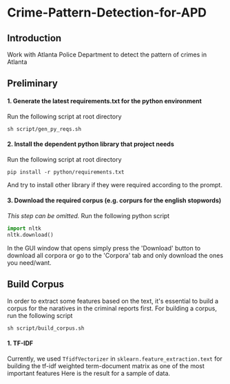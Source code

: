 Crime-Pattern-Detection-for-APD
===

Introduction
---
Work with Atlanta Police Department to detect the pattern of crimes in Atlanta

Preliminary
---

#### 1. Generate the latest requirements.txt for the python environment
Run the following script at root directory
```shell
sh script/gen_py_reqs.sh
```

#### 2. Install the dependent python library that project needs
Run the following script at root directory
```shell
pip install -r python/requirements.txt
```
And try to install other library if they were required according to the prompt.

#### 3. Download the required corpus (e.g. corpurs for the english stopwords)
*This step can be omitted.*
Run the following python script
```python
import nltk
nltk.download()
```
In the GUI window that opens simply press the 'Download' button to download all corpora or go to the 'Corpora' tab and only download the ones you need/want.

Build Corpus
---
In order to extract some features based on the text, it's essential to build a corpus for the naratives in the criminal reports first. 
For building a corpus, run the following script
```shell
sh script/build_corpus.sh
```
#### 1. TF-IDF
Currently, we used `TfidfVectorizer` in `sklearn.feature_extraction.text` for building the tf-idf weighted term-document matrix as one of the most important features
Here is the result for a sample of data.






